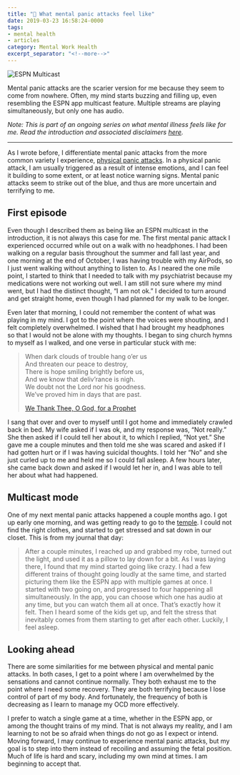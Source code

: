 ```yaml
---
title: "💮 What mental panic attacks feel like"
date: 2019-03-23 16:58:24-0000
tags:
- mental health
- articles
category: Mental Work Health
excerpt_separator: "<!--more-->"
---
```


<img src="https://www.bennorris.blog/uploads/2019/a1a8c95ff6.jpg" alt="ESPN Multicast" />

Mental panic attacks are the scarier version for me because they seem to come from nowhere. Often, my mind starts buzzing and filling up, even resembling the ESPN app multicast feature.  Multiple streams are playing simultaneously, but only one has audio.

<!--more-->

*Note: This is part of an ongoing series on what mental illness feels like for me. Read the introduction and associated disclaimers [here](https://www.bennorris.org/2019/03/18/what-mental-illness.html).*

***

As I wrote before, I differentiate mental panic attacks from the more common variety I experience, [physical panic attacks](https://www.bennorris.org/2019/03/22/what-physical-panic.html). In a physical panic attack, I am usually triggered as a result of intense emotions, and I can feel it building to some extent, or at least notice warning signs. Mental panic attacks seem to strike out of the blue, and thus are more uncertain and terrifying to me.

## First episode

Even though I described them as being like an ESPN multicast in the introduction, it is not always this case for me. The first mental panic attack I experienced occurred while out on a walk with no headphones. I had been walking on a regular basis throughout the summer and fall last year, and one morning at the end of October, I was having trouble with my AirPods, so I just went walking without anything to listen to. As I neared the one mile point, I started to think that I needed to talk with my psychiatrist because my medications were not working out well. I am still not sure where my mind went, but I had the distinct thought, “I am not ok.” I decided to turn around and get straight home, even though I had planned for my walk to be longer.

Even later that morning, I could not remember the content of what was playing in my mind. I got to the point where the voices were shouting, and I felt completely overwhelmed. I wished that I had brought my headphones so that I would not be alone with my thoughts. I began to sing church hymns to myself as I walked, and one verse in particular stuck with me:

> When dark clouds of trouble hang o’er us  
> And threaten our peace to destroy,  
> There is hope smiling brightly before us,  
> And we know that deliv’rance is nigh.  
> We doubt not the Lord nor his goodness.  
> We’ve proved him in days that are past.
> 
> [We Thank Thee, O God, for a Prophet](https://www.churchofjesuschrist.com/music/library/hymns/we-thank-thee-o-god-for-a-prophet?lang=eng)

I sang that over and over to myself until I got home and immediately crawled back in bed. My wife asked if I was ok, and my response was, “Not really.” She then asked if I could tell her about it, to which I replied, “Not yet.” She gave me a couple minutes and then told me she was scared and asked if I had gotten hurt or if I was having suicidal thoughts. I told her “No” and she just curled up to me and held me so I could fall asleep. A few hours later, she came back down and asked if I would let her in, and I was able to tell her about what had happened.

## Multicast mode

One of my next mental panic attacks happened a couple months ago. I got up early one morning, and was getting ready to go to the [temple](https://www.churchofjesuschrist.org/topics/temples). I could not find the right clothes, and started to get stressed and sat down in our closet. This is from my journal that day:

> After a couple minutes, I reached up and grabbed my robe, turned out the light, and used it as a pillow to lay down for a bit. As I was laying there, I found that my mind started going like crazy. I had a few different trains of thought going loudly at the same time, and started picturing them like the ESPN app with multiple games at once. I started with two going on, and progressed to four happening all simultaneously. In the app, you can choose which one has audio at any time, but you can watch them all at once. That’s exactly how it felt. Then I heard some of the kids get up, and felt the stress that inevitably comes from them starting to get after each other. Luckily, I feel asleep.

## Looking ahead

There are some similarities for me between physical and mental panic attacks. In both cases, I get to a point where I am overwhelmed by the sensations and cannot continue normally. They both exhaust me to the point where I need some recovery. They are both terrifying because I lose control of part of my body. And fortunately, the frequency of both is decreasing as I learn to manage my OCD more effectively.

I prefer to watch a single game at a time, whether in the ESPN app, or among the thought trains of my mind. That is not always my reality, and I am learning to not be so afraid when things do not go as I expect or intend. Moving forward, I may continue to experience mental panic attacks, but my goal is to step into them instead of recoiling and assuming the fetal position. Much of life is hard and scary, including my own mind at times. I am beginning to accept that.